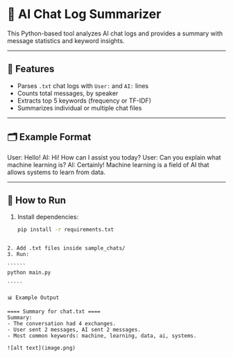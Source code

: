 # 🧠 AI Chat Log Summarizer

This Python-based tool analyzes AI chat logs and provides a summary with message statistics and keyword insights.

---

## 🔧 Features

- Parses `.txt` chat logs with `User:` and `AI:` lines
- Counts total messages, by speaker
- Extracts top 5 keywords (frequency or TF-IDF)
- Summarizes individual or multiple chat files

---

## 🗂 Example Format
User: Hello!
AI: Hi! How can I assist you today?
User: Can you explain what machine learning is?
AI: Certainly! Machine learning is a field of AI that allows systems to learn from data.



---

## 🚀 How to Run

1. Install dependencies:
   ```bash
   pip install -r requirements.txt
``````````

2. Add .txt files inside sample_chats/
3. Run:

``````
python main.py

`````

📊 Example Output

==== Summary for chat.txt ====
Summary:
- The conversation had 4 exchanges.
- User sent 2 messages, AI sent 2 messages.
- Most common keywords: machine, learning, data, ai, systems.

![alt text](image.png)